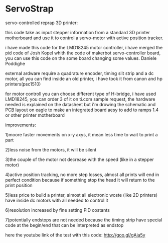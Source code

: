 ServoStrap
==========

servo-controlled reprap 3D printer:

this code take as input stepper information from a standard 3D printer motherboard
and use it to control a servo-motor with active position tracker.

 i have made this code for the LMD18245 motor controller, 
  i have merged the pid code of  Josh Kopel 
    whith the code of makerbot servo-controller board,
  you can use this code on the some board changing some values.
  Daniele Poddighe

   external ardware require a quadrature encoder, timing slit strip and a dc motor,
   all you can find inside an old printer, i have took it from canon and hp printers(psc1510)
   
   for motor controll you can choose different type of H-bridge, i have used LMD18245,
   you can order 3 of it on ti.com sample request, the hardware needed is explained on the datasheet but i'm drowing
   the schematic and PCB layout on eagle to make an integrated board aesy to add to ramps 1.4 or other printer motherboard
   
   improvements:
   
   1)moore faster movements on x-y axys, it mean less time to wait to print a part
   
   2)less noise from the motors, it will be silent
   
   3)the couple of the motor not decrease with the speed (like in a stepper motor)
   
   4)active position tracking, no more step losses, 
      almost all prints will end in perfect condition because if something stop 
      the head it will return to the print position
      
   5)less price to build a printer, almost all electronic woste (like 2D printers)
      have inside dc motors with all needed to control it
      
   6)resolution increased by fine setting PID costants
   
   7)potentially endstops are not needed because the timing strip have special code at the begin/end 
     that can be interpreted as endstop
     
   
   here the youtube link of the test with this code: http://goo.gl/gAia5y
